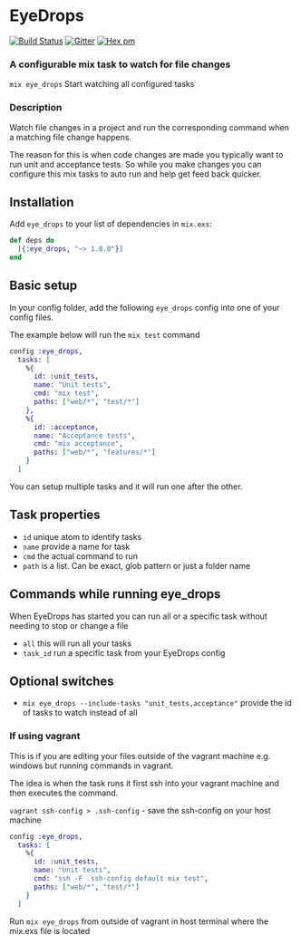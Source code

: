 # EyeDrops

[![Build Status](https://travis-ci.org/rkotze/eye_drops.svg?branch=master)](https://travis-ci.org/rkotze/eye_drops) 
[![Gitter](https://badges.gitter.im/rkotze/eye_drops.svg)](https://gitter.im/rkotze/eye_drops?utm_source=badge&utm_medium=badge&utm_campaign=pr-badge)
[![Hex pm](https://img.shields.io/hexpm/v/eye_drops.svg?style=flat)](https://hex.pm/packages/eye_drops)

### A configurable mix task to watch for file changes

`mix eye_drops` Start watching all configured tasks

### Description

Watch file changes in a project and run the corresponding command when a matching file change happens.

The reason for this is when code changes are made you typically want to run unit and acceptance tests. So while you make changes you can configure this mix tasks to auto run and help get feed back quicker.

## Installation

Add `eye_drops` to your list of dependencies in `mix.exs`:

```elixir
def deps do
  [{:eye_drops, "~> 1.0.0"}]
end
```

## Basic setup

In your config folder, add the following `eye_drops` config into one of your config files.

The example below will run the `mix test` command

```elixir
config :eye_drops, 
  tasks: [
    %{
      id: :unit_tests,
      name: "Unit tests",
      cmd: "mix test",
      paths: ["web/*", "test/*"]
    },
    %{
      id: :acceptance,
      name: "Acceptance tests",
      cmd: "mix acceptance",
      paths: ["web/*", "features/*"]
    }
  ]
```

You can setup multiple tasks and it will run one after the other.

## Task properties

- `id` unique atom to identify tasks
- `name` provide a name for task
- `cmd` the actual command to run
- `path` is a list. Can be exact, glob pattern or just a folder name

## Commands while running eye_drops

When EyeDrops has started you can run all or a specific task without needing to stop or change a file

- `all` this will run all your tasks
- `task_id` run a specific task from your EyeDrops config

## Optional switches

- `mix eye_drops --include-tasks "unit_tests,acceptance"` provide the id of tasks to watch instead of all

### If using vagrant

This is if you are editing your files outside of the vagrant machine e.g. windows but running commands in vagrant.

The idea is when the task runs it first ssh into your vagrant machine and then executes the command.

`vagrant ssh-config > .ssh-config` - save the ssh-config on your host machine

```elixir
config :eye_drops, 
  tasks: [
    %{
      id: :unit_tests,
      name: "Unit tests",
      cmd: "ssh -F .ssh-config default mix test",
      paths: ["web/*", "test/*"]
    }
  ]
```

Run `mix eye_drops` from outside of vagrant in host terminal where the mix.exs file is located